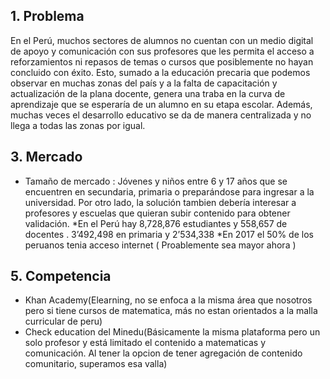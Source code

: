 ## 1. Problema
En el Perú, muchos sectores de alumnos no cuentan con un medio digital de apoyo y comunicación con sus profesores que les permita el acceso a reforzamientos ni repasos de temas o cursos que posiblemente no hayan concluido con éxito. Esto, sumado a la educación precaria que podemos observar en muchas zonas del país y a la falta de capacitación y actualización de la plana docente, genera una traba en la curva de aprendizaje que se esperaría de un alumno en su etapa escolar.  Además, muchas veces el desarrollo educativo se da de manera centralizada y no llega a todas las zonas por igual.

## 3. Mercado
* Tamaño de mercado : Jóvenes y niños entre 6 y 17 años que se encuentren en secundaria, primaria o preparándose para ingresar a la universidad. Por otro lado, la solución tambien debería interesar a profesores y escuelas que quieran subir contenido para obtener validación.
*En el Perú hay 8,728,876 estudiantes y 558,657 de docentes . 3’492,498 en primaria y 2’534,338
*En 2017 el 50% de los peruanos tenia acceso internet ( Proablemente sea mayor ahora )



## 5. Competencia
* Khan Academy(Elearning, no se enfoca a la misma área que nosotros pero si tiene cursos de matematica, más no estan orientados a la malla curricular de peru) 
* Check education del Minedu(Básicamente la misma plataforma  pero un solo profesor y está limitado el contenido a matematicas  y comunicación. Al tener la opcion de tener agregación de contenido comunitario, superamos esa valla)
